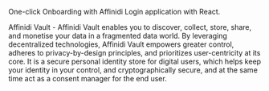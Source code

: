 One-click Onboarding with Affinidi Login application with React.

 Affinidi Vault -  Affinidi Vault enables you to discover, collect, store, share, and monetise your data in a fragmented data world. By leveraging decentralized technologies, Affinidi Vault empowers greater control, adheres to privacy-by-design principles, and prioritizes user-centricity at its core. It is a secure personal identity store for digital users, which helps keep your identity in your control, and cryptographically secure, and at the same time act as a consent manager for the end user.
 

